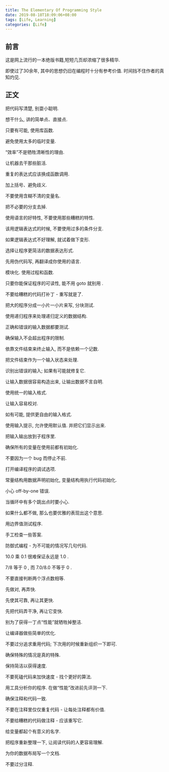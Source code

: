 ```yaml
---
title: The Elementary Of Programming Style
date: 2019-08-18T18:09:06+08:00
tags: [Life, Learning]
categories: [Life]
---
```

## 前言

这是网上流行的一本绝版书籍,短短几页却浓缩了很多精华.

即使过了30余年, 其中的思想仍旧在编程时十分有参考价值. 时间挡不住作者的真知灼见.

<!--more-->

## 正文

把代码写清楚, 别耍小聪明. 

想干什么, 讲的简单点、直接点. 

只要有可能, 使用库函数. 

避免使用太多的临时变量. 

“效率”不是牺牲清晰性的理由. 

让机器去干那些脏活. 

重复的表达式应该换成函数调用. 

加上括号、避免歧义. 

不要使用含糊不清的变量名. 

把不必要的分支去掉. 

使用语言的好特性, 不要使用那些糟糕的特性. 

该用逻辑表达式的时候, 不要使用过多的条件分支. 

如果逻辑表达式不好理解, 就试着做下变形. 

选择让程序更简洁的数据表达形式. 

先用伪代码写, 再翻译成你使用的语言. 

模块化. 使用过程和函数. 

只要你能保证程序的可读性, 能不用 goto 就别用 . 

不要给糟糕的代码打补丁 - 重写就是了. 

把大的程序分成一小片一小片来写, 分块测试. 

使用递归程序来处理递归定义的数据结构. 

正确和错误的输入数据都要测试. 

确保输入不会超出程序的限制. 

依靠文件结束来终止输入, 而不是依赖一个记数. 

把文件结束作为一个输入状态来处理. 

识别出错误的输入; 如果有可能就修复它. 

让输入数据很容易构造出来, 让输出数据不言自明. 

使用统一的输入格式. 

让输入容易校对. 

如有可能, 提供更自由的输入格式. 

使用输入提示, 允许使用默认值. 并把它们显示出来. 

把输入输出放到子程序里. 

确保所有的变量在使用前都有初始化. 

不要因为一个 bug 而停止不前. 

打开编译程序的调试选项. 

常量结构用数据声明初始化, 变量结构用执行代码初始化. 

小心 off-by-one 错误. 

当循环中有多个跳出点时要小心. 

如果什么都不做, 那么也要优雅的表现出这个意思. 

用边界值测试程序. 

手工检查一些答案. 

防御式编程 - 为不可能的情况写几句代码. 

10.0 乘 0.1 很难保证永远是 1.0 . 

7/8 等于 0 , 而 7.0/8.0 不等于 0 . 

不要直接判断两个浮点数相等. 

先做对, 再弄快. 

先使其可靠, 再让其更快. 

先把代码弄干净, 再让它变快. 

别为了获得一丁点“性能”就牺牲掉整洁. 

让编译器做些简单的优化. 

不要过分追求重用代码; 下次用的时候重新组织一下即可. 

确保特殊的情况是真的特殊. 

保持简洁以获得速度. 

不要死磕代码来加快速度 - 找个更好的算法. 

用工具分析你的程序. 在做“性能”改进前先评测一下. 

确保注释和代码一致. 

不要在注释里仅仅重复代码 - 让每处注释都有价值. 

不要给糟糕的代码做注释 - 应该重写它. 

给变量都起个有意义的名字. 

把程序重新整理一下, 让阅读代码的人更容易理解. 

为你的数据布局写一个文档. 

不要过分注释. 
